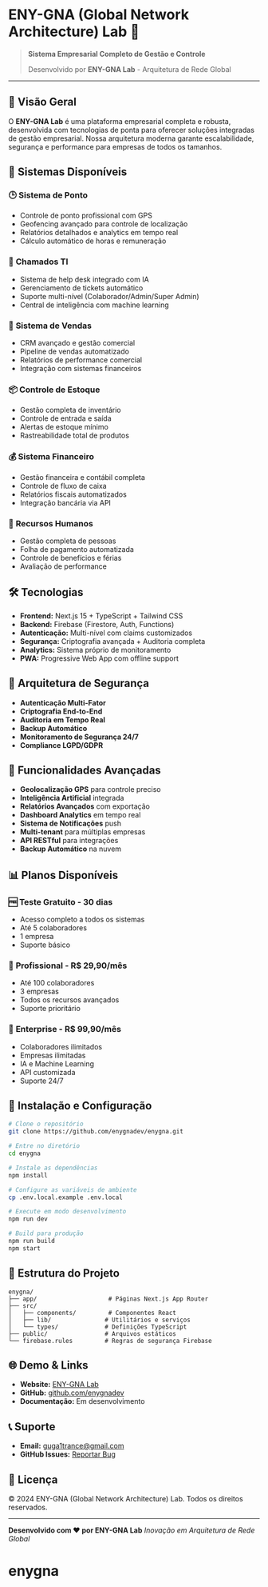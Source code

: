 
# ENY-GNA (Global Network Architecture) Lab 🚀

> **Sistema Empresarial Completo de Gestão e Controle**
> 
> Desenvolvido por **ENY-GNA Lab** - Arquitetura de Rede Global

---

## 🌟 Visão Geral

O **ENY-GNA Lab** é uma plataforma empresarial completa e robusta, desenvolvida com tecnologias de ponta para oferecer soluções integradas de gestão empresarial. Nossa arquitetura moderna garante escalabilidade, segurança e performance para empresas de todos os tamanhos.

## 🎯 Sistemas Disponíveis

### 🕒 **Sistema de Ponto**
- Controle de ponto profissional com GPS
- Geofencing avançado para controle de localização
- Relatórios detalhados e analytics em tempo real
- Cálculo automático de horas e remuneração

### 🎫 **Chamados TI**
- Sistema de help desk integrado com IA
- Gerenciamento de tickets automático
- Suporte multi-nível (Colaborador/Admin/Super Admin)
- Central de inteligência com machine learning

### 💼 **Sistema de Vendas**
- CRM avançado e gestão comercial
- Pipeline de vendas automatizado
- Relatórios de performance comercial
- Integração com sistemas financeiros

### 📦 **Controle de Estoque**
- Gestão completa de inventário
- Controle de entrada e saída
- Alertas de estoque mínimo
- Rastreabilidade total de produtos

### 💰 **Sistema Financeiro**
- Gestão financeira e contábil completa
- Controle de fluxo de caixa
- Relatórios fiscais automatizados
- Integração bancária via API

### 👥 **Recursos Humanos**
- Gestão completa de pessoas
- Folha de pagamento automatizada
- Controle de benefícios e férias
- Avaliação de performance

## 🛠️ Tecnologias

- **Frontend:** Next.js 15 + TypeScript + Tailwind CSS
- **Backend:** Firebase (Firestore, Auth, Functions)
- **Autenticação:** Multi-nível com claims customizados
- **Segurança:** Criptografia avançada + Auditoria completa
- **Analytics:** Sistema próprio de monitoramento
- **PWA:** Progressive Web App com offline support

## 🔐 Arquitetura de Segurança

- **Autenticação Multi-Fator**
- **Criptografia End-to-End**
- **Auditoria em Tempo Real**
- **Backup Automático**
- **Monitoramento de Segurança 24/7**
- **Compliance LGPD/GDPR**

## 🚀 Funcionalidades Avançadas

- **Geolocalização GPS** para controle preciso
- **Inteligência Artificial** integrada
- **Relatórios Avançados** com exportação
- **Dashboard Analytics** em tempo real
- **Sistema de Notificações** push
- **Multi-tenant** para múltiplas empresas
- **API RESTful** para integrações
- **Backup Automático** na nuvem

## 📊 Planos Disponíveis

### 🆓 **Teste Gratuito** - 30 dias
- Acesso completo a todos os sistemas
- Até 5 colaboradores
- 1 empresa
- Suporte básico

### 💼 **Profissional** - R$ 29,90/mês
- Até 100 colaboradores
- 3 empresas
- Todos os recursos avançados
- Suporte prioritário

### 🏢 **Enterprise** - R$ 99,90/mês
- Colaboradores ilimitados
- Empresas ilimitadas
- IA e Machine Learning
- API customizada
- Suporte 24/7

## 🔧 Instalação e Configuração

```bash
# Clone o repositório
git clone https://github.com/enygnadev/enygna.git

# Entre no diretório
cd enygna

# Instale as dependências
npm install

# Configure as variáveis de ambiente
cp .env.local.example .env.local

# Execute em modo desenvolvimento
npm run dev

# Build para produção
npm run build
npm start
```

## 📁 Estrutura do Projeto

```
enygna/
├── app/                    # Páginas Next.js App Router
├── src/
│   ├── components/         # Componentes React
│   ├── lib/               # Utilitários e serviços
│   └── types/             # Definições TypeScript
├── public/                # Arquivos estáticos
└── firebase.rules         # Regras de segurança Firebase
```

## 🌐 Demo & Links

- **Website:** [ENY-GNA Lab](https://enygna.replit.app)
- **GitHub:** [github.com/enygnadev](https://github.com/enygnadev)
- **Documentação:** Em desenvolvimento

## 📞 Suporte

- **Email:** guga1trance@gmail.com
- **GitHub Issues:** [Reportar Bug](https://github.com/enygnadev/enygna/issues)

## 📄 Licença

© 2024 ENY-GNA (Global Network Architecture) Lab. Todos os direitos reservados.

---

**Desenvolvido com ❤️ por ENY-GNA Lab**
*Inovação em Arquitetura de Rede Global*
# enygna
